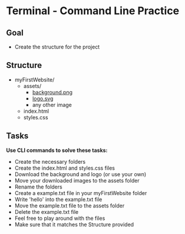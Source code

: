 # Terminal - Command Line Practice

## Goal

- Create the structure for the project

## Structure

- myFirstWebsite/
  - assets/
    - [background.png](https://www.toptal.com/designers/subtlepatterns/topography/)
    - [logo.svg](https://github.com/green-fox-academy/teaching-materials/blob/master/workshop/first-website/aperture.svg)
    - any other image
  - index.html
  - styles.css

## Tasks

**Use CLI commands to solve these tasks:**

- Create the necessary folders
- Create the index.html and styles.css files
- Download the background and logo (or use your own)
- Move your downloaded images to the assets folder
- Rename the folders
- Create a example.txt file in your myFirstWebsite folder
- Write 'hello' into the example.txt file
- Move the example.txt file to the assets folder
- Delete the example.txt file
- Feel free to play around with the files
- Make sure that it matches the Structure provided
